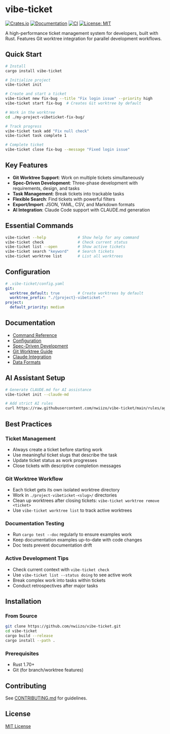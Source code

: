 # vibe-ticket

[![Crates.io](https://img.shields.io/crates/v/vibe-ticket.svg)](https://crates.io/crates/vibe-ticket)
[![Documentation](https://docs.rs/vibe-ticket/badge.svg)](https://docs.rs/vibe-ticket)
[![CI](https://github.com/nwiizo/vibe-ticket/workflows/CI/badge.svg)](https://github.com/nwiizo/vibe-ticket/actions)
[![License: MIT](https://img.shields.io/badge/License-MIT-yellow.svg)](https://opensource.org/licenses/MIT)

A high-performance ticket management system for developers, built with Rust. Features Git worktree integration for parallel development workflows.

## Quick Start

```bash
# Install
cargo install vibe-ticket

# Initialize project
vibe-ticket init

# Create and start a ticket
vibe-ticket new fix-bug --title "Fix login issue" --priority high
vibe-ticket start fix-bug  # Creates Git worktree by default

# Work in the worktree
cd ./my-project-vibeticket-fix-bug/

# Track progress
vibe-ticket task add "Fix null check"
vibe-ticket task complete 1

# Complete ticket
vibe-ticket close fix-bug --message "Fixed login issue"
```

## Key Features

- **Git Worktree Support**: Work on multiple tickets simultaneously
- **Spec-Driven Development**: Three-phase development with requirements, design, and tasks
- **Task Management**: Break tickets into trackable tasks
- **Flexible Search**: Find tickets with powerful filters
- **Export/Import**: JSON, YAML, CSV, and Markdown formats
- **AI Integration**: Claude Code support with CLAUDE.md generation

## Essential Commands

```bash
vibe-ticket --help              # Show help for any command
vibe-ticket check               # Check current status
vibe-ticket list --open         # Show active tickets
vibe-ticket search "keyword"    # Search tickets
vibe-ticket worktree list       # List all worktrees
```

## Configuration

```yaml
# .vibe-ticket/config.yaml
git:
  worktree_default: true        # Create worktrees by default
  worktree_prefix: "./{project}-vibeticket-"
project:
  default_priority: medium
```

## Documentation

- [Command Reference](docs/commands.md)
- [Configuration](docs/configuration.md)
- [Spec-Driven Development](docs/spec-driven-development.md)
- [Git Worktree Guide](docs/git-worktree.md)
- [Claude Integration](docs/claude-integration.md)
- [Data Formats](docs/data-formats.md)

## AI Assistant Setup

```bash
# Generate CLAUDE.md for AI assistance
vibe-ticket init --claude-md

# Add strict AI rules
curl https://raw.githubusercontent.com/nwiizo/vibe-ticket/main/rules/agent.md >> CLAUDE.md
```

## Best Practices

### Ticket Management
- Always create a ticket before starting work
- Use meaningful ticket slugs that describe the task
- Update ticket status as work progresses
- Close tickets with descriptive completion messages

### Git Worktree Workflow
- Each ticket gets its own isolated worktree directory
- Work in `./project-vibeticket-<slug>/` directories
- Clean up worktrees after closing tickets: `vibe-ticket worktree remove <ticket>`
- Use `vibe-ticket worktree list` to track active worktrees

### Documentation Testing
- Run `cargo test --doc` regularly to ensure examples work
- Keep documentation examples up-to-date with code changes
- Doc tests prevent documentation drift

### Active Development Tips
- Check current context with `vibe-ticket check`
- Use `vibe-ticket list --status doing` to see active work
- Break complex work into tasks within tickets
- Conduct retrospectives after major tasks

## Installation

### From Source

```bash
git clone https://github.com/nwiizo/vibe-ticket.git
cd vibe-ticket
cargo build --release
cargo install --path .
```

### Prerequisites

- Rust 1.70+
- Git (for branch/worktree features)

## Contributing

See [CONTRIBUTING.md](CONTRIBUTING.md) for guidelines.

## License

[MIT License](LICENSE)